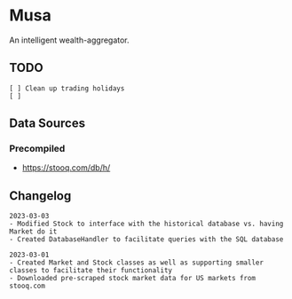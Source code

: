 # Musa

An intelligent wealth-aggregator.

## TODO

```
[ ] Clean up trading holidays
[ ] 
```

## Data Sources

### Precompiled

- https://stooq.com/db/h/

## Changelog

```
2023-03-03
- Modified Stock to interface with the historical database vs. having Market do it
- Created DatabaseHandler to facilitate queries with the SQL database

2023-03-01
- Created Market and Stock classes as well as supporting smaller classes to facilitate their functionality
- Downloaded pre-scraped stock market data for US markets from stooq.com
```
